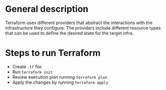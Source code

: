 # General description
Terraform uses different providers that abstract the interactions with the infrastructure they configure. The providers include different resource types that can be used to define the desired state for the target infra.

# Steps to run Terraform
- Create `.tf` file
- Run `terraform init`
- Review execution plan running `terraform plan`
- Apply the changes by running `terraform apply`

